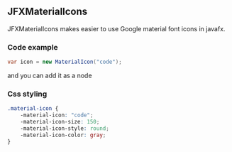 ## JFXMaterialIcons

JFXMaterialIcons makes easier to use Google material font icons in javafx.

### Code example

```java
var icon = new MaterialIcon("code");
```

and you can add it as a node

### Css styling

```css
.material-icon {
    -material-icon: "code";
    -material-icon-size: 150;
    -material-icon-style: round;
    -material-icon-color: gray;
}
```